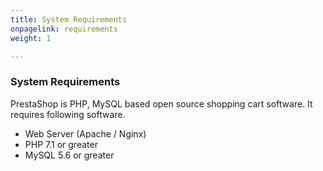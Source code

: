 ```yaml
---
title: System Requirements
onpagelink: requirements
weight: 1

---
```


### **System Requirements**

PrestaShop is PHP, MySQL based open source shopping cart software. It requires following software.

- Web Server (Apache / Nginx)
- PHP 7.1 or greater
- MySQL 5.6 or greater
 